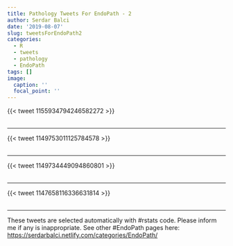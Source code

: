 ```yaml
---
title: Pathology Tweets For EndoPath - 2
author: Serdar Balci
date: '2019-08-07'
slug: tweetsForEndoPath2
categories:
  - R
  - tweets
  - pathology
  - EndoPath
tags: []
image:
  caption: ''
  focal_point: ''
---
```



{{< tweet 1155934794246582272 >}}
<br>
<br>
<hr>
{{< tweet 1149753011125784578 >}}
<br>
<br>
<hr>
{{< tweet 1149734449094860801 >}}
<br>
<br>
<hr>
{{< tweet 1147658116336631814 >}}
<br>
<br>
<hr>


These tweets are selected automatically with #rstats code. Please inform me if any is inappropriate.
See other #EndoPath pages here: https://serdarbalci.netlify.com/categories/EndoPath/
